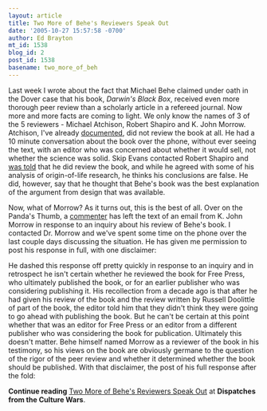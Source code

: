 ```yaml
---
layout: article
title: Two More of Behe's Reviewers Speak Out
date: '2005-10-27 15:57:58 -0700'
author: Ed Brayton
mt_id: 1538
blog_id: 2
post_id: 1538
basename: two_more_of_beh
---
```

Last week I wrote about the fact that Michael Behe claimed under oath in the Dover case that his book, _Darwin's Black Box_, received even more thorough peer review than a scholarly article in a refereed journal. Now more and more facts are coming to light. We only know the names of 3 of the 5 reviewers - Michael Atchison, Robert Shapiro and K. John Morrow. Atchison, I've already [documented](http://www.stcynic.com/blog/archives/2005/10/id_books_and_peer_review.php), did not review the book at all. He had a 10 minute conversation about the book over the phone, without ever seeing the text, with an editor who was concerned about whether it would sell, not whether the science was solid. Skip Evans contacted Robert Shapiro and [was told](/archives/2005/10/robert-shapiro.html) that he did review the book, and while he agreed with some of his analysis of origin-of-life research, he thinks his conclusions are false. He did, however, say that he thought that Behe's book was the best explanation of the argument from design that was available.

Now, what of Morrow? As it turns out, this is the best of all. Over on the Panda's Thumb, a [commenter](/archives/2005/10/robert-shapiro.html#comment-53518) has left the text of an email from K. John Morrow in response to an inquiry about his review of Behe's book. I contacted Dr. Morrow and we've spent some time on the phone over the last couple days discussing the situation. He has given me permission to post his response in full, with one disclaimer: 

He dashed this response off pretty quickly in response to an inquiry and in retrospect he isn't certain whether he reviewed the book for Free Press, who ultimately published the book, or for an earlier publisher who was considering publishing it. His recollection from a decade ago is that after he had given his review of the book and the review written by Russell Doolittle of part of the book, the editor told him that they didn't think they were going to go ahead with publishing the book. But he can't be certain at this point whether that was an editor for Free Press or an editor from a different publisher who was considering the book for publication. Ultimately this doesn't matter. Behe himself named Morrow as a reviewer of the book in his testimony, so his views on the book are obviously germane to the question of the rigor of the peer review and whether it determined whether the book should be published. With that disclaimer, the post of his full response after the fold:

**Continue reading** [Two More of Behe's Reviewers Speak Out](http://www.stcynic.com/blog/archives/2005/10/more_on_peer_review_of_behes_b.php) at **Dispatches from the Culture Wars**.

